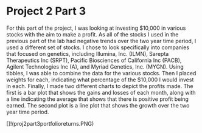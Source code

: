 # Project 2 Part 3

For this part of the project, I was looking at investing $10,000 in various stocks with the aim to make a profit. As all of the stocks I used in the previous part of the lab had negative trends over the two year time period, I used a different set of stocks. I chose to look specifically into companies that focused on genetics, including Illumina, Inc. (ILMN), Sarepta Therapeutics Inc (SRPT), Pacific Biosciences of California Inc (PACB), Agilent Technologies Inc (A), and Myriad Genetics, Inc. (MYGN). Using tibbles, I was able to combine the data for the various stocks. Then I placed weights for each, indicating what percentage of the $10,000 I would invest in each. Finally, I made two different charts to depict the profits made. The first is a bar plot that shows the gains and losses of each month, along with a line indicating the average that shows that there is positive profit being earned. The second plot is a line plot that shows the growth over the two year time period. 

[]!(proj2part3portfolioreturns.PNG)
